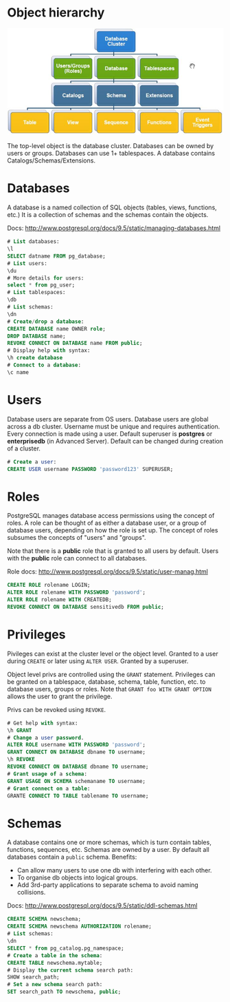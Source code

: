 # Object hierarchy

![Object hierarchy](media/images/object_hierarchy.jpg)

The top-level object is the database cluster.
Databases can be owned by users or groups. Databases can use 1+
tablespaces. A database contains Catalogs/Schemas/Extensions.

# Databases

A database is a named collection of SQL objects (tables, views,
functions, etc.) It is a collection of schemas and the schemas
contain the objects.

Docs: http://www.postgresql.org/docs/9.5/static/managing-databases.html

```sql
# List databases:
\l
SELECT datname FROM pg_database;
# List users:
\du
# More details for users:
select * from pg_user;
# List tablespaces:
\db
# List schemas:
\dn
# Create/drop a database:
CREATE DATABASE name OWNER role;
DROP DATABASE name;
REVOKE CONNECT ON DATABASE name FROM public;
# Display help with syntax:
\h create database
# Connect to a database:
\c name
```

# Users

Database users are separate from OS users. Database users are global
across a db cluster. Username must be unique and requires
authentication. Every connection is made using a user. Default superuser
is **postgres** or **enterprisedb** (in Advanced Server). Default can be
changed during creation of a cluster.

```sql
# Create a user:
CREATE USER username PASSWORD 'password123' SUPERUSER;
```

# Roles

PostgreSQL manages database access permissions using the concept of
roles. A role can be thought of as either a database user, or a group of
database users, depending on how the role is set up. The concept of
roles subsumes the concepts of "users" and "groups".

Note that there is a **public** role that is granted to all users by
default. Users with the **public** role can connect to all databases.

Role docs: http://www.postgresql.org/docs/9.5/static/user-manag.html

```sql
CREATE ROLE rolename LOGIN;
ALTER ROLE rolename WITH PASSWORD 'password';
ALTER ROLE rolename WITH CREATEDB;
REVOKE CONNECT ON DATABASE sensitivedb FROM public;
```


# Privileges

Pivileges can exist at the cluster level or the object level. Granted to
a user during ``CREATE`` or later using ``ALTER USER``. Granted by a
superuser.

Object level privs are controlled using the ``GRANT`` statement. Privileges
can be granted on a tablespace, database, schema, table, function, etc.
to database users, groups or roles. Note that ``GRANT foo WITH GRANT
OPTION`` allows the user to grant the privilege.

Privs can be revoked using ``REVOKE``.

```sql
# Get help with syntax:
\h GRANT
# Change a user password.
ALTER ROLE username WITH PASSWORD 'password';
GRANT CONNECT ON DATABASE dbname TO username;
\h REVOKE
REVOKE CONNECT ON DATABASE dbname TO username;
# Grant usage of a schema:
GRANT USAGE ON SCHEMA schemaname TO username;
# Grant connect on a table:
GRANTE CONNECT TO TABLE tablename TO username;
```

# Schemas

A database contains one or more schemas, which is turn contain tables,
functions, sequences, etc. Schemas are owned by a user. By default all
databases contain a ``public`` schema. Benefits:

* Can allow many users to use one db with interfering with each other.
* To organise db objects into logical groups.
* Add 3rd-party applications to separate schema to avoid naming
  collisions.

Docs: http://www.postgresql.org/docs/9.5/static/ddl-schemas.html

```sql
CREATE SCHEMA newschema;
CREATE SCHEMA newschema AUTHORIZATION rolename;
# List schemas:
\dn
SELECT * from pg_catalog.pg_namespace;
# Create a table in the schema:
CREATE TABLE newschema.mytable;
# Display the current schema search path:
SHOW search_path;
# Set a new schema search path:
SET search_path TO newschema, public;
```
